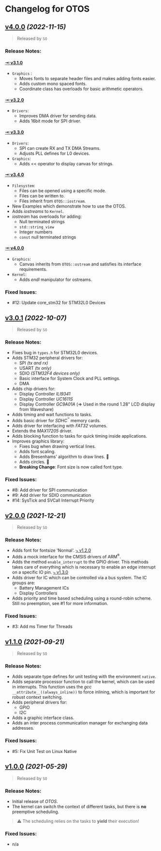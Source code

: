 # Changelog for OTOS
## [v4.0.0](https://github.com/SebastianOberschwendtner/OTOS/releases/tag/v4.0.0) *(2022-11-15)*

>Released by `SO`

### Release Notes:
#### [&rarrb; v3.1.0](https://github.com/SebastianOberschwendtner/OTOS/releases/tag/v3.1.0)
- `Graphics` :
    - Moves fonts to separate header files and makes adding fonts easier.
    - Adds custom mono spaced fonts.
    - Coordinate class has overloads for basic arithmetic operators.
#### [&rarrb; v3.2.0](https://github.com/SebastianOberschwendtner/OTOS/releases/tag/v3.2.0)
- `Drivers`:
    - Improves DMA driver for sending data.
    - Adds 16bit mode for SPI driver.
#### [&rarrb; v3.3.0](https://github.com/SebastianOberschwendtner/OTOS/releases/tag/v3.3.0)
- `Drivers`:
    - SPI can create RX and TX DMA Streams.
    - Adjusts PLL defines for L0 devices.
- `Graphics`:
    - Adds << operator to display canvas for strings.

#### [&rarrb; v3.4.0](https://github.com/SebastianOberschwendtner/OTOS/releases/tag/v3.4.0)
- `Filesystem`:
    - Files can be opened using a specific mode.
    - Files can be written to.
    - Files inherit from `OTOS::iostream`.
- New Examples which demonstrate how to use the OTOS.
- Adds *iostreams* to `Kernel`.
- *iostream* has overloads for adding:
    - Null terminated strings
    - `std::string_view`
    - Integer numbers
    - `const` null terminated strings
#### [&rarrb; v4.0.0](https://github.com/SebastianOberschwendtner/OTOS/releases/tag/v4.0.0)
- `Graphics`:
    - Canvas inherits from `OTOS::ostream` and satisfies its interface requirements.
- `Kernel`:
    - Adds *endl* manipulator for ostreams.

### Fixed Issues:
- #12: Update core_stm32 for STM32L0 Devices

## [v3.0.1](https://github.com/SebastianOberschwendtner/OTOS/releases/tag/v3.0.1) *(2022-10-07)*

>Released by `SO`

### Release Notes:
- Fixes bug in `types.h` for STM32L0 devices.
- Adds STM32 peripheral drivers for:
    - SPI *(tx and rx)*
    - USART *(tx only)*
    - SDIO *(STM32F4 devices only)*
    - Basic interface for System Clock and PLL settings.
    - DMA
- Adds chip drivers for:
    - Display Controller *ILI9341*
    - Display Controller *UC1611S*
    - Display Controller *GC9A01A* (&rArr; Used in the round 1.28" LCD display from Waveshare)
- Adds timing and wait functions to tasks.
- Adds basic driver for *SDHC*<sup>&trade;</sup> memory cards.
- Adds driver for interfacing with *FAT32* volumes.
- Extends the *MAX17205* driver.
- Adds blocking function to tasks for quick timing inside applications.
- Improves graphics library:
    - Fixes bug when drawing vertical lines.
    - Adds font scaling.
    - Adds Bresenhams' algorithm to draw lines. :tada:
    - Adds circles. :tada:
    - **Breaking Change**: Font size is now called font type.

### Fixed Issues:
- #8: Add driver for SPI communication
- #9: Add driver for SDIO communication
- #14: SysTick and SVCall Interrupt Priority

## [v2.0.0](https://github.com/SebastianOberschwendtner/OTOS/releases/tag/v2.0.0) *(2021-12-21)*

>Released by `SO`

### Release Notes:
- Adds font for fontsize 'Normal'. [&rdca; v1.2.0](https://github.com/SebastianOberschwendtner/OTOS/releases/tag/v1.2.0)
- Adds a mock interface for the CMSIS drivers of ARM<sup>&reg;</sup>.
- Adds the method `enable_interrupt` to the GPIO driver. This methods takes care of everything
  which is necessary to enable an edge interrupt on a specific IO pin. [&rdca; v1.3.0](https://github.com/SebastianOberschwendtner/OTOS/releases/tag/v1.3.0)
- Adds driver for IC which can be controlled via a bus system. The IC groups are:
    - Battery Management ICs
    - Display Controllers
- Adds priority and time based scheduling using a round-robin scheme. Still no preemption, see #1 for more information.

### Fixed Issues:

- #3: Add ms Timer for Threads


## [v1.1.0](https://github.com/SebastianOberschwendtner/OTOS/releases/tag/v1.1.0) *(2021-09-21)*

>Released by `SO`

### Release Notes:
- Adds separate type defines for unit testing with the environment `native`.
- Adds separate processor function to call the kernel, which can be used in interrupts. This function uses the *gcc* `__attribute__((always_inline))` to force inlining, which is important for robust context switching.
- Adds peripheral drivers for:
    - GPIO
    - I2C
- Adds a graphic interface class.
- Adds an inter process communication manager for exchanging data addresses.

### Fixed Issues:

- #5: Fix Unit Test on Linux Native

## [v1.0.0](https://github.com/SebastianOberschwendtner/OTOS/releases/tag/v1.0.0) *(2021-05-29)*

>Released by `SO`

### Release Notes:
- Initial release of *OTOS*.
- The kernel can switch the context of different tasks, but there is **no** preemptive scheduling.

> :warning: The scheduling relies on the tasks to **yield** their execution!

### Fixed Issues:

- n/a
